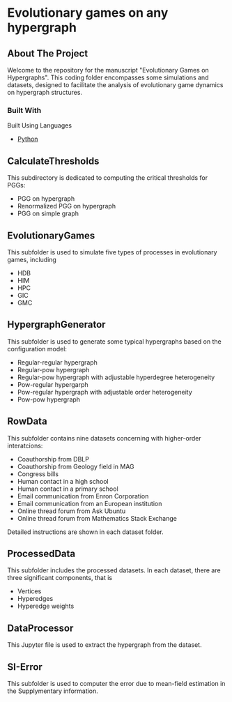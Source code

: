 # Evolutionary games on any hypergraph

## About The Project
Welcome to the repository for the manuscript "Evolutionary Games on Hypergraphs". This coding folder encompasses some simulations and datasets, designed to facilitate the analysis of evolutionary game dynamics on hypergraph structures.

### Built With

Built Using Languages
* [Python](https://docs.python.org/3/)

## CalculateThresholds

This subdirectory is dedicated to computing the critical thresholds for PGGs: 
* PGG on hypergraph
* Renormalized PGG on hypergraph
* PGG on simple graph


## EvolutionaryGames

This subfolder is used to simulate five types of processes in evolutionary games, including
* HDB
* HIM
* HPC
* GIC
* GMC


## HypergraphGenerator

This subfolder is used to generate some typical hypergraphs based on the configuration model:
* Regular-regular hypergraph
* Regular-pow hypergraph
* Regular-pow hypergraph with adjustable hyperdegree heterogeneity
* Pow-regular hypergarph
* Pow-regular hypergraph with adjustable order heterogeneity
* Pow-pow hypergraph

## RowData

This subfolder contains nine datasets concerning with higher-order interatcions:
* Coauthorship from DBLP
* Coauthorship from Geology field in MAG
* Congress bills
* Human contact in a high school
* Human contact in a primary school
* Email communication from Enron Corporation
* Email communication from an European institution
* Online thread forum from Ask Ubuntu
* Online thread forum from Mathematics Stack Exchange
  
Detailed instructions are shown in each dataset folder.


## ProcessedData

This subfolder includes the processed datasets. In each dataset, there are three significant components, that is 
* Vertices
* Hyperedges
* Hyperedge weights


## DataProcessor

This Jupyter file is used to extract the hypergraph from the dataset.


## SI-Error

This subfolder is used to computer the error due to mean-field estimation in the Supplymentary information.
